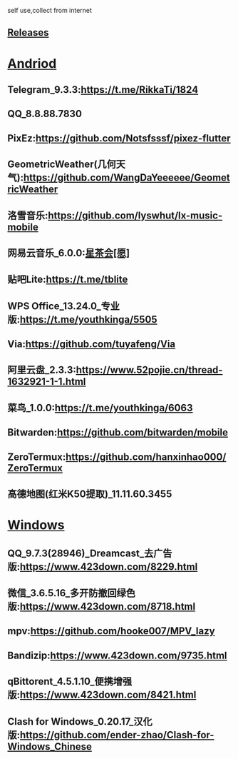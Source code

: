 self use,collect from internet 
## [Releases](https://github.com/2584191127/my-backups/releases)
# [Andriod](https://github.com/2584191127/my-backups/releases/tag/and)
## Telegram_9.3.3:https://t.me/RikkaTi/1824
## QQ_8.8.88.7830
## PixEz:https://github.com/Notsfsssf/pixez-flutter
## GeometricWeather(几何天气):https://github.com/WangDaYeeeeee/GeometricWeather
## 洛雪音乐:https://github.com/lyswhut/lx-music-mobile
## 网易云音乐_6.0.0:[星茶会[愿]](https://t.me/xingchahuistar)
## 贴吧Lite:https://t.me/tblite
## WPS Office_13.24.0_专业版:https://t.me/youthkinga/5505
## Via:https://github.com/tuyafeng/Via
## 阿里云盘_2.3.3:https://www.52pojie.cn/thread-1632921-1-1.html
## 菜鸟_1.0.0:https://t.me/youthkinga/6063
## Bitwarden:https://github.com/bitwarden/mobile
## ZeroTermux:https://github.com/hanxinhao000/ZeroTermux
## 高德地图(红米K50提取)_11.11.60.3455
# [Windows](https://github.com/2584191127/my-backups/releases/tag/win)
## QQ_9.7.3(28946)_Dreamcast_去广告版:https://www.423down.com/8229.html
## 微信_3.6.5.16_多开防撤回绿色版:https://www.423down.com/8718.html
## mpv:https://github.com/hooke007/MPV_lazy
## Bandizip:https://www.423down.com/9735.html
## qBittorent_4.5.1.10_便携增强版:https://www.423down.com/8421.html
## Clash for Windows_0.20.17_汉化版:https://github.com/ender-zhao/Clash-for-Windows_Chinese
